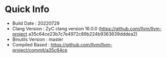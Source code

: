 # Quick Info
* Build Date : 20220729
* Clang Version : ZyC clang version 16.0.0 (https://github.com/llvm/llvm-project a35c64ce23b7c7e4972c89b224b9363639dddea2)
* Binutils Version : master
* Compiled Based : https://github.com/llvm/llvm-project/commit/a35c64ce

